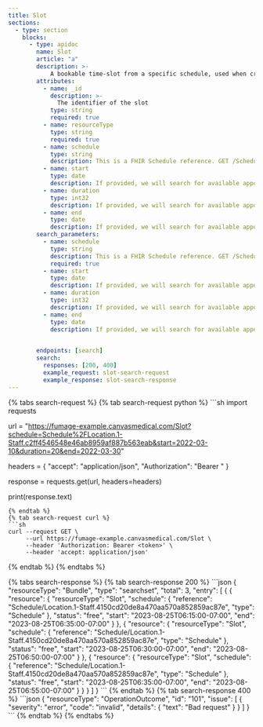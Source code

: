 ```yaml
---
title: Slot 
sections:
  - type: section
    blocks:
      - type: apidoc
        name: Slot
        article: "a"
        description: >-
            A bookable time-slot from a specific schedule, used when creating or updating an appointment
        attributes:
          - name: _id
            description: >-
              The identifier of the slot
            type: string
            required: true
          - name: resourceType
            type: string
            required: true
          - name: schedule
            type: string
            description: This is a FHIR Schedule reference. GET /Schedule for a list of schedule ids.
          - name: start
            type: date
            description: If provided, we will search for available appointment slots on or after this date. NOTE- If not provided, we will use the current UTC date.
          - name: duration
            type: int32
            description: If provided, we will search for available appointment slots with the given duration in minutes. NOTE- If not provided, we will search for 20 minute slots.
          - name: end
            type: date
            description: If provided, we will search for available appointment slots up until this date. NOTE- If not provided, we will show a week as default (7 days from the start date)
        search_parameters:
          - name: schedule
            type: string
            description: This is a FHIR Schedule reference. GET /Schedule for a list of schedule ids.
            required: true
          - name: start
            type: date
            description: If provided, we will search for available appointment slots on or after this date. NOTE- If not provided, we will use the current UTC date.
          - name: duration
            type: int32
            description: If provided, we will search for available appointment slots with the given duration in minutes. NOTE- If not provided, we will search for 20 minute slots.
          - name: end
            type: date
            description: If provided, we will search for available appointment slots up until this date. NOTE- If not provided, we will show a week as default (7 days from the start date)
            

        endpoints: [search]
        search:
          responses: [200, 400]
          example_request: slot-search-request
          example_response: slot-search-response
---
```


<div id="slot-search-request">
{% tabs search-request %}
{% tab search-request python %}
```sh
import requests

url = "https://fumage-example.canvasmedical.com/Slot?schedule=Schedule%2FLocation.1-Staff.c2ff4546548e46ab8959af887b563eab&start=2022-03-10&duration=20&end=2022-03-30"

headers = {
    "accept": "application/json",
    "Authorization": "Bearer <token>"
}

response = requests.get(url, headers=headers)

print(response.text)

```
{% endtab %}
{% tab search-request curl %}
```sh
curl --request GET \
     --url https://fumage-example.canvasmedical.com/Slot \
     --header 'Authorization: Bearer <token>' \
     --header 'accept: application/json'
```
{% endtab %}
{% endtabs %}
</div>

<div id="slot-search-response">
{% tabs search-response %}
{% tab search-response 200 %}
```json
  {
    "resourceType": "Bundle",
    "type": "searchset",
    "total": 3,
    "entry": [
        {
                 {
            "resource": {
                "resourceType": "Slot",
                "schedule": {
                    "reference": "Schedule/Location.1-Staff.4150cd20de8a470aa570a852859ac87e",
                    "type": "Schedule"
                },
                "status": "free",
                "start": "2023-08-25T06:15:00-07:00",
                "end": "2023-08-25T06:35:00-07:00"
            }
        },
        {
            "resource": {
                "resourceType": "Slot",
                "schedule": {
                    "reference": "Schedule/Location.1-Staff.4150cd20de8a470aa570a852859ac87e",
                    "type": "Schedule"
                },
                "status": "free",
                "start": "2023-08-25T06:30:00-07:00",
                "end": "2023-08-25T06:50:00-07:00"
            }
        },
        {
            "resource": {
                "resourceType": "Slot",
                "schedule": {
                    "reference": "Schedule/Location.1-Staff.4150cd20de8a470aa570a852859ac87e",
                    "type": "Schedule"
                },
                "status": "free",
                "start": "2023-08-25T06:35:00-07:00",
                "end": "2023-08-25T06:55:00-07:00"
            }
        }
        }
    ]
}
```
{% endtab %}
{% tab search-response 400 %}
```json
{
  "resourceType": "OperationOutcome",
  "id": "101",
  "issue": [
    {
      "severity": "error",
      "code": "invalid",
      "details": {
        "text": "Bad request"
      }
    }
  ]
}
```
{% endtab %}
{% endtabs %}
</div>

